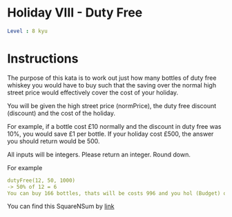 # Holiday VIII - Duty Free

```yaml
Level : 8 kyu
```



# Instructions
The purpose of this kata is to work out just how many bottles of duty free whiskey you would have to buy such that the saving over the normal high street price would effectively cover the cost of your holiday.

You will be given the high street price (normPrice), the duty free discount (discount) and the cost of the holiday.

For example, if a bottle cost £10 normally and the discount in duty free was 10%, you would save £1 per bottle. If your holiday cost £500, the answer you should return would be 500.

All inputs will be integers. Please return an integer. Round down.

For example
```yaml
dutyFree(12, 50, 1000)
-> 50% of 12 = 6
You can buy 166 bottles, thats will be costs 996 and you hol (Budget) only 100
```


You can find this SquareNSum by [link](https://www.codewars.com/kata/57e92e91b63b6cbac20001e5/train/java)
